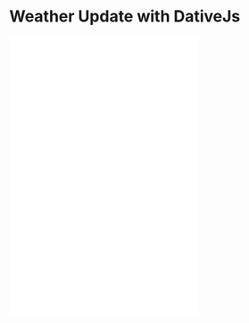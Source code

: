 # Weather Update with DativeJs

<iframe src="weather.html" style="width: 340px;height: 500px;border: none"></iframe>